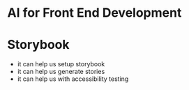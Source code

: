 # AI for Front End Development

# Storybook
- it can help us setup storybook
- it can help us generate stories
- it can help us with accessibility testing